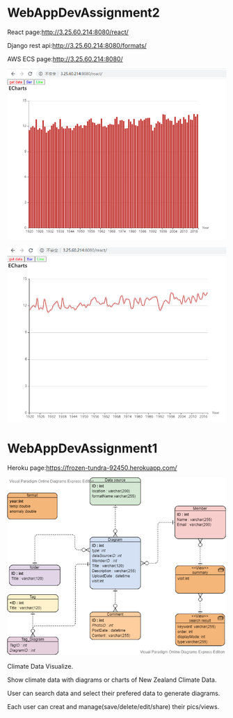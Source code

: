 # WebAppDevAssignment2

React page:http://3.25.60.214:8080/react/

Django rest api:http://3.25.60.214:8080/formats/

AWS ECS page:http://3.25.60.214:8080/


![example](https://github.com/fieldea/WADA1/blob/master/bar.png)

![example](https://github.com/fieldea/WADA1/blob/master/line.png)



# WebAppDevAssignment1

Heroku page:https://frozen-tundra-92450.herokuapp.com/

![erd](https://github.com/fieldea/WADA1/blob/master/vpd.png)

Climate Data Visualize.

Show climate data with diagrams or charts of New Zealand Climate Data.

User can search data and select their prefered data to generate diagrams.

Each user can creat and manage(save/delete/edit/share) their pics/views.

